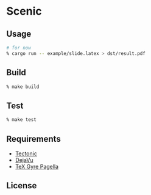 # Scenic

## Usage

```zsh
# for now
% cargo run -- example/slide.latex > dst/result.pdf
```

## Build

```zsh
% make build
```

## Test

```zsh
% make test
```

## Requirements

* [Tectonic](https://github.com/tectonic-typesetting/tectonic)
* [DejaVu](https://dejavu-fonts.github.io)
* [TeX Gyre Pagella](
https://www.gust.org.pl/projecets/e-foundry/tex-gyre/pagella)

## License
